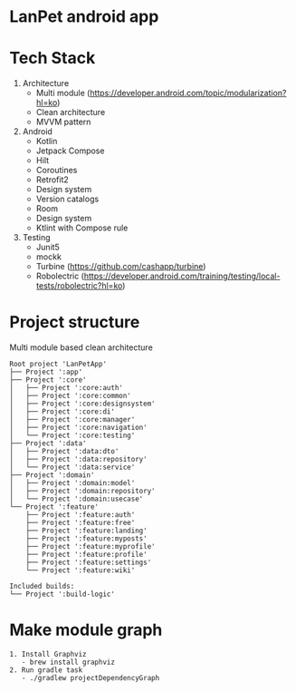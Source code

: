 # LanPet android app

# Tech Stack

1. Architecture
    - Multi module (https://developer.android.com/topic/modularization?hl=ko)
    - Clean architecture
    - MVVM pattern
2. Android
    - Kotlin
    - Jetpack Compose
    - Hilt
    - Coroutines
    - Retrofit2
    - Design system
    - Version catalogs
    - Room
    - Design system
    - Ktlint with Compose rule
3. Testing
    - Junit5
    - mockk
    - Turbine (https://github.com/cashapp/turbine)
    - Robolectric (https://developer.android.com/training/testing/local-tests/robolectric?hl=ko)

# Project structure

Multi module based clean architecture

```
Root project 'LanPetApp'
├── Project ':app'
├── Project ':core'
│   ├── Project ':core:auth'
│   ├── Project ':core:common'
│   ├── Project ':core:designsystem'
│   ├── Project ':core:di'
│   ├── Project ':core:manager'
│   ├── Project ':core:navigation'
│   └── Project ':core:testing'
├── Project ':data'
│   ├── Project ':data:dto'
│   ├── Project ':data:repository'
│   └── Project ':data:service'
├── Project ':domain'
│   ├── Project ':domain:model'
│   ├── Project ':domain:repository'
│   └── Project ':domain:usecase'
└── Project ':feature'
    ├── Project ':feature:auth'
    ├── Project ':feature:free'
    ├── Project ':feature:landing'
    ├── Project ':feature:myposts'
    ├── Project ':feature:myprofile'
    ├── Project ':feature:profile'
    ├── Project ':feature:settings'
    └── Project ':feature:wiki'

Included builds:
└── Project ':build-logic'
```

# Make module graph

```
1. Install Graphviz
   - brew install graphviz
2. Run gradle task
   - ./gradlew projectDependencyGraph
```